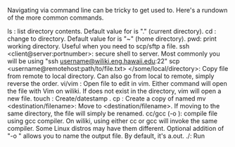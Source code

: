 Navigating via command line can be tricky to get used to. Here's a rundown of the more common commands.

ls <directory>: list directory contents. Default value for <directory> is "." (current directory).
cd <directory>: change to directory. Default value for <directory> is "~" (home directory).
pwd: print working directory. Useful when you need to scp/sftp a file.
ssh <client@server:portnumber>: secure shell to server. Most commonly you will be using "ssh username@wiliki.eng.hawaii.edu:22"
scp <username@remotehost:path/to/file.txt> </some/local/directory>: Copy file from remote to local directory. Can also go from local to remote, simply reverse the order.
vi/vim <filename>: Open file to edit in vim. Either command will open the file with Vim on wiliki. If <filename> does not exist in the directory, vim will open a new file.
touch <filename>: Create/datestamp <filename>.
cp <filename> <newfilename>: Create a copy of <filename> named <newfilename>
mv <filename> <destination/filename>: Move <filename> to <destination/filename>. If moving to the same directory, the file will simply be renamed.
cc/gcc <filename> (-o <outputname>): compile file using gcc compiler. On wiliki, using either cc or gcc will invoke the same compiler. Some Linux distros may have them different. Optional addition of "-o <outputname>" allows you to name the output file. By default, it's a.out.
./<program>: Run <program>
